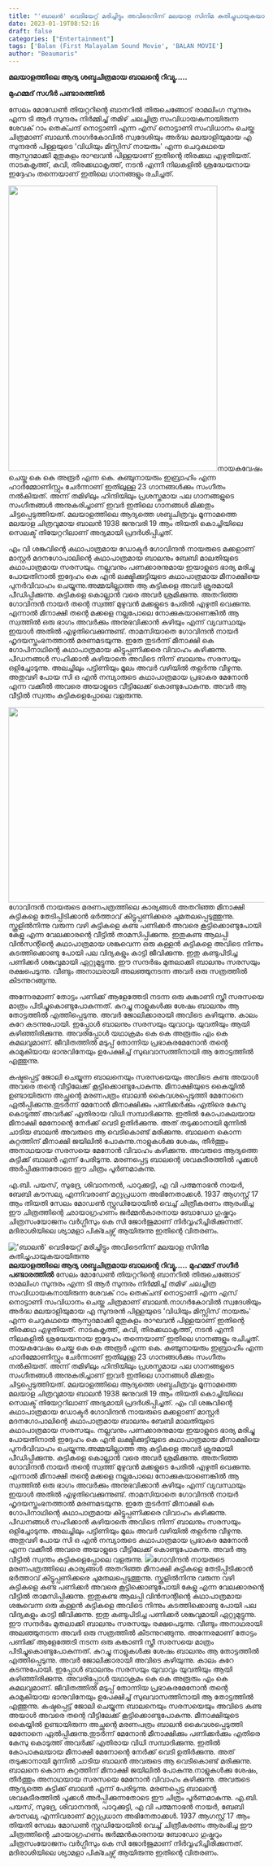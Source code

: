 ```yaml
---
title: "'ബാലന്‍' വെടിയേറ്റ് മരിച്ചിട്ടും അവിടെനിന്ന് മലയാള സിനിമ കുതിച്ചുപായുകയായിരുന്നു"
date: 2023-01-19T08:52:16
draft: false
categories: ["Entertainment"]
tags: ['Balan (First Malayalam Sound Movie', 'BALAN MOVIE']
author: "Beaumaris"
---
```


<strong>മലയാളത്തിലെ ആദ്യ ശബ്ദചിത്രമായ ബാലന്റെ റിവ്യൂ.....</strong>

<strong>മുഹമ്മദ് സഗീർ പണ്ടാരത്തിൽ </strong>

സേലം മോഡേൺ തിയറ്ററിന്റെ ബാനറിൽ തിരുചെങ്ങോട് രാമലിംഗ സുന്ദരം എന്ന ടി ആർ സുന്ദരം നിർമ്മിച്ച് തമിഴ് ചലച്ചിത്ര സംവിധായകനായിരുന്ന ശേവക് റാം തെക്ചന്ദ് നൊട്ടാണി എന്ന എസ് നൊട്ടാണി സംവിധാനം ചെയ്ത ചിത്രമാണ് ബാലൻ.നാഗർകോവിൽ സ്വദേശിയും അർദ്ധ മലയാളിയുമായ എ സുന്ദരൻ പിള്ളയുടെ 'വിധിയും മിസ്സിസ് നായരും' എന്ന ചെറുകഥയെ ആസ്പദമാക്കി മുതുകുളം രാഘവൻ പിള്ളയാണ് ഇതിന്റെ തിരക്കഥ എഴുതിയത്. നാടകകൃത്ത്, കവി, തിരക്കഥാകൃത്ത്, നടൻ എന്നീ നിലകളിൽ ശ്രദ്ധേയനായ ഇദ്ദേഹം തന്നെയാണ് ഇതിലെ ഗാനങ്ങളും രചിച്ചത്.

<img class="wp-image-379930 aligncenter" src="https://cdn.boolokam.com/articles/2023/01/WWE-5.jpg" alt="" width="411" height="561" />നായകവേഷം ചെയ്ത കെ കെ അരൂർ എന്ന കെ. കുഞ്ചുനായരും ഇബ്രാഹിം എന്ന ഹാർമ്മോണിസ്റ്റും ചേർന്നാണ് ഇതിലുള്ള 23 ഗാനങ്ങൾക്കും സംഗീതം നൽകിയത്. അന്ന് തമിഴിലും ഹിന്ദിയിലും പ്രശസ്തമായ പല ഗാനങ്ങളുടെ സംഗീതങ്ങൾ അനുകരിച്ചാണ് ഇവർ ഇതിലെ ഗാനങ്ങൾ മിക്കതും ചിട്ടപ്പെടുത്തിയത്. മലയാളത്തിലെ ആദ്യത്തെ ശബ്ദചിത്രവും മൂന്നാമത്തെ മലയാള ചിത്രവുമായ ബാലൻ 1938 ജനുവരി 19 ആം തിയതി കൊച്ചിയിലെ സെലക്ട് തിയേറ്ററിലാണ് അദ്യമായി പ്രദർശിപ്പിച്ചത്.

എം വി ശങ്കുവിന്റെ കഥാപാത്രമായ ഡോക്ടർ ഗോവിന്ദൻ നായരുടെ മക്കളാണ് മാസ്റ്റർ മദനഗോപാലിന്റെ കഥാപാത്രമായ ബാലനും ബേബി മാലതിയുടെ കഥാപാത്രമായ സരസയും. നല്ലവനും പണക്കാരനുമായ ഇയാളുടെ ഭാര്യ മരിച്ചു പോയതിനാൽ ഇദ്ദേഹം കെ എൻ ലക്ഷ്മിക്കുട്ടിയുടെ കഥാപാത്രമായ മീനാക്ഷിയെ പുനർവിവാഹം ചെയ്യുന്നു.അമ്മയില്ലാത്ത ആ കുട്ടികളെ അവർ ക്രൂരമായി പീഡിപ്പിക്കുന്നു. കുട്ടികളെ കൊല്ലാൻ വരെ അവർ ശ്രമിക്കുന്നു. അതറിഞ്ഞ ഗോവിന്ദൻ നായർ തന്റെ സ്വത്ത് മുഴുവൻ മക്കളുടെ പേരിൽ എഴുതി വെക്കുന്നു. എന്നാൽ മീനാക്ഷി തന്റെ മക്കളെ നല്ലപോലെ നോക്കുകയാണെങ്കിൽ ആ സ്വത്തിൽ ഒരു ഭാഗം അവർക്കും അനുഭവിക്കാൻ കഴിയും എന്ന് വ്യവസ്ഥയും ഇയാൾ അതിൽ എഴുതിവെക്കുന്നുണ്ട്. താമസിയാതെ ഗോവിന്ദൻ നായർ ഹൃദയസ്തംഭനത്താൽ മരണമടയുന്നു.
ഇതേ തുടർന്ന് മീനാക്ഷി കെ ഗോപിനാഥിന്റെ കഥാപാത്രമായ കിട്ടുപ്പണിക്കരെ വിവാഹം കഴിക്കുന്നു. പീഡനങ്ങൾ സഹിക്കാൻ കഴിയാതെ അവിടെ നിന്ന് ബാലനും സരസയും ഒളിച്ചോടുന്നു. അലച്ചിലും പട്ടിണിയും മൂലം അവർ വഴിയിൽ തളർന്നു വീഴുന്നു. അതുവഴി പോയ സി ഒ എൻ നമ്പ്യാരുടെ കഥാപാത്രമായ പ്രഭാകര മേനോൻ എന്ന വക്കീല്‍ അവരെ അയാളുടെ വീട്ടിലേക്ക് കൊണ്ടുപോകുന്നു. അവർ ആ വീട്ടിൽ സ്വന്തം കുട്ടികളെപ്പോലെ വളരുന്നു.

<img class="wp-image-379931 aligncenter" src="https://cdn.boolokam.com/articles/2023/01/WFGG.webp" alt="" width="683" height="384" />ഗോവിന്ദൻ നായരുടെ മരണപത്രത്തിലെ കാര്യങ്ങൾ അതറിഞ്ഞ മീനാക്ഷി കുട്ടികളെ തേടിപ്പിടിക്കാൻ ഭര്‍ത്താവ് കിട്ടുപ്പണിക്കരെ ചുമതലപ്പെടുത്തുന്നു. സ്കൂളില്‍നിന്നു വരുന്ന വഴി കുട്ടികളെ കണ്ട പണിക്കർ അവരെ കൂട്ടിക്കൊണ്ടുപോയി കേളു എന്ന വേലക്കാരന്റെ വീട്ടില്‍ താമസിപ്പിക്കുന്നു. ഇതുകണ്ട ആലപ്പി വിൻസന്റിന്റെ കഥാപാത്രമായ ശങ്കുവെന്ന ഒരു കള്ളൻ കുട്ടികളെ അവിടെ നിന്നും കടത്തിക്കൊണ്ടു പോയി പല വിദ്യകളും കാട്ടി ജീവിക്കുന്നു. ഇതു കണ്ടുപിടിച്ച പണിക്കർ ശങ്കുവുമായി ഏറ്റുമുട്ടുന്നു. ഈ സന്ദർഭം മുതലാക്കി ബാലനും സരസയും രക്ഷപെടുന്നു. വീണ്ടും അനാഥരായി അലഞ്ഞുനടന്ന അവർ ഒരു സത്രത്തിൽ കിടന്നുറങ്ങുന്നു.

അന്നേരമാണ് തോട്ടം പണിക്ക് ആളേത്തേടി നടന്ന ഒരു കങ്കാണി സ്ത്രീ സരസയെ മാത്രം പിടിച്ചുകൊണ്ടുപോകുന്നത്. കുറച്ചു നാളുകൾക്കു ശേഷം ബാലനും ആ തോട്ടത്തിൽ എത്തിപ്പെടുന്നു. അവർ ജോലിക്കാരായി അവിടെ കഴിയുന്നു. കാലം കുറേ കടന്നുപോയി. ഇപ്പോൾ ബാലനും സരസയും യുവാവും യുവതിയും ആയി കഴിഞ്ഞിരിക്കുന്നു. അവരിപ്പോൾ യഥാക്രമം കെ കെ അരൂരും എം കെ കമലവുമാണ്.
ജീവിതത്തിൽ മടുപ്പ് തോന്നിയ പ്രഭാകരമേനോൻ തന്റെ കാമുകിയായ ഭാനുവിനേയും ഉപേക്ഷിച്ച് സുഖവാസത്തിനായി ആ തോട്ടത്തിൽ എത്തുന്നു.

കഷ്ടപ്പെട്ട് ജോലി ചെയ്യുന്ന ബാലനെയും സരസയെയും അവിടെ കണ്ട അയാൾ അവരെ തന്റെ വീട്ടിലേക്ക് കൂട്ടിക്കൊണ്ടുപോകുന്നു. മീനാക്ഷിയുടെ കൈയ്യിൽ ഉണ്ടായിരുന്ന അച്ഛന്റെ മരണപത്രം ബാലന്‍ കൈവശപ്പെടുത്തി മേനോനെ ഏല്‍പ്പിക്കുന്നു.തുടർന്ന് മേനോന്‍ മീനാക്ഷിക്കും പണിക്കർക്കും എതിരെ കേസു കൊടുത്ത് അവര്‍ക്ക് എതിരായ വിധി സമ്പാദിക്കുന്നു. ഇതിൽ കോപാകുലയായ മീനാക്ഷി മേനോന്റെ നേര്‍ക്ക് വെടി ഉതിർക്കുന്നു. അത് തടുക്കാനായി മുന്നില്‍ ചാടിയ ബാലന്‍ അവരുടെ ആ വെടികൊണ്ട് മരിക്കുന്നു. ബാലനെ കൊന്ന കുറ്റത്തിന് മീനാക്ഷി ജയിലിൽ പോകുന്നു.നാളുകൾക്കു ശേഷം, തീർത്തും അനാഥയായ സരസയെ മേനോൻ വിവാഹം കഴിക്കുന്നു. അവരുടെ ആദ്യത്തെ കുട്ടിക്ക് ബാലൻ എന്ന് പേരിടുന്നു. മരണപ്പെട്ട ബാലന്റെ ശവകുടീരത്തിൽ പൂക്കൾ അർപ്പിക്കുന്നതോടെ ഈ ചിത്രം പൂർണമാകുന്നു.

എ.ബി. പയസ്, സുഭദ്ര, ശിവാനന്ദൻ, പാറുക്കുട്ടി, എ വി പത്മനാഭൻ നായർ, ബേബി കൗസല്യ എന്നിവരാണ് മറ്റുപ്രധാന അഭിനേതാക്കൾ. 1937 ആഗസ്റ്റ് 17 ആം തിയതി സേലം മോഡൺ സ്റ്റുഡിയോയിൽ വെച്ച് ചിത്രീകരണം ആരംഭിച്ച ഈ ചിത്രത്തിന്റെ ഛായാഗ്രഹണം ജർമ്മൻകാരനായ ബോഡോ ഗുഷ്കറും ചിത്രസംയോജനം വർഗ്ഗീസും കെ സി ജോർജുമാണ് നിർവ്വഹിച്ചിരിക്കുന്നത്. മദിരാശിയിലെ ശ്യാമളാ പിക്ചേഴ്സ് ആയിരുന്നു ഇതിന്റെ വിതരണം.


!['ബാലന്‍' വെടിയേറ്റ് മരിച്ചിട്ടും അവിടെനിന്ന് മലയാള സിനിമ കുതിച്ചുപായുകയായിരുന്നു](https://cdn.boolokam.com/articles/2023/01/WWE-5.jpg)**മലയാളത്തിലെ ആദ്യ ശബ്ദചിത്രമായ ബാലന്റെ റിവ്യൂ.....** **മുഹമ്മദ് സഗീർ പണ്ടാരത്തിൽ** സേലം മോഡേൺ തിയറ്ററിന്റെ ബാനറിൽ തിരുചെങ്ങോട് രാമലിംഗ സുന്ദരം എന്ന ടി ആർ സുന്ദരം നിർമ്മിച്ച് തമിഴ് ചലച്ചിത്ര സംവിധായകനായിരുന്ന ശേവക് റാം തെക്ചന്ദ് നൊട്ടാണി എന്ന എസ് നൊട്ടാണി സംവിധാനം ചെയ്ത ചിത്രമാണ് ബാലൻ.നാഗർകോവിൽ സ്വദേശിയും അർദ്ധ മലയാളിയുമായ എ സുന്ദരൻ പിള്ളയുടെ 'വിധിയും മിസ്സിസ് നായരും' എന്ന ചെറുകഥയെ ആസ്പദമാക്കി മുതുകുളം രാഘവൻ പിള്ളയാണ് ഇതിന്റെ തിരക്കഥ എഴുതിയത്. നാടകകൃത്ത്, കവി, തിരക്കഥാകൃത്ത്, നടൻ എന്നീ നിലകളിൽ ശ്രദ്ധേയനായ ഇദ്ദേഹം തന്നെയാണ് ഇതിലെ ഗാനങ്ങളും രചിച്ചത്. നായകവേഷം ചെയ്ത കെ കെ അരൂർ എന്ന കെ. കുഞ്ചുനായരും ഇബ്രാഹിം എന്ന ഹാർമ്മോണിസ്റ്റും ചേർന്നാണ് ഇതിലുള്ള 23 ഗാനങ്ങൾക്കും സംഗീതം നൽകിയത്. അന്ന് തമിഴിലും ഹിന്ദിയിലും പ്രശസ്തമായ പല ഗാനങ്ങളുടെ സംഗീതങ്ങൾ അനുകരിച്ചാണ് ഇവർ ഇതിലെ ഗാനങ്ങൾ മിക്കതും ചിട്ടപ്പെടുത്തിയത്. മലയാളത്തിലെ ആദ്യത്തെ ശബ്ദചിത്രവും മൂന്നാമത്തെ മലയാള ചിത്രവുമായ ബാലൻ 1938 ജനുവരി 19 ആം തിയതി കൊച്ചിയിലെ സെലക്ട് തിയേറ്ററിലാണ് അദ്യമായി പ്രദർശിപ്പിച്ചത്. എം വി ശങ്കുവിന്റെ കഥാപാത്രമായ ഡോക്ടർ ഗോവിന്ദൻ നായരുടെ മക്കളാണ് മാസ്റ്റർ മദനഗോപാലിന്റെ കഥാപാത്രമായ ബാലനും ബേബി മാലതിയുടെ കഥാപാത്രമായ സരസയും. നല്ലവനും പണക്കാരനുമായ ഇയാളുടെ ഭാര്യ മരിച്ചു പോയതിനാൽ ഇദ്ദേഹം കെ എൻ ലക്ഷ്മിക്കുട്ടിയുടെ കഥാപാത്രമായ മീനാക്ഷിയെ പുനർവിവാഹം ചെയ്യുന്നു.അമ്മയില്ലാത്ത ആ കുട്ടികളെ അവർ ക്രൂരമായി പീഡിപ്പിക്കുന്നു. കുട്ടികളെ കൊല്ലാൻ വരെ അവർ ശ്രമിക്കുന്നു. അതറിഞ്ഞ ഗോവിന്ദൻ നായർ തന്റെ സ്വത്ത് മുഴുവൻ മക്കളുടെ പേരിൽ എഴുതി വെക്കുന്നു. എന്നാൽ മീനാക്ഷി തന്റെ മക്കളെ നല്ലപോലെ നോക്കുകയാണെങ്കിൽ ആ സ്വത്തിൽ ഒരു ഭാഗം അവർക്കും അനുഭവിക്കാൻ കഴിയും എന്ന് വ്യവസ്ഥയും ഇയാൾ അതിൽ എഴുതിവെക്കുന്നുണ്ട്. താമസിയാതെ ഗോവിന്ദൻ നായർ ഹൃദയസ്തംഭനത്താൽ മരണമടയുന്നു. ഇതേ തുടർന്ന് മീനാക്ഷി കെ ഗോപിനാഥിന്റെ കഥാപാത്രമായ കിട്ടുപ്പണിക്കരെ വിവാഹം കഴിക്കുന്നു. പീഡനങ്ങൾ സഹിക്കാൻ കഴിയാതെ അവിടെ നിന്ന് ബാലനും സരസയും ഒളിച്ചോടുന്നു. അലച്ചിലും പട്ടിണിയും മൂലം അവർ വഴിയിൽ തളർന്നു വീഴുന്നു. അതുവഴി പോയ സി ഒ എൻ നമ്പ്യാരുടെ കഥാപാത്രമായ പ്രഭാകര മേനോൻ എന്ന വക്കീല്‍ അവരെ അയാളുടെ വീട്ടിലേക്ക് കൊണ്ടുപോകുന്നു. അവർ ആ വീട്ടിൽ സ്വന്തം കുട്ടികളെപ്പോലെ വളരുന്നു. ![](https://cdn.boolokam.com/articles/2023/01/WFGG.webp)ഗോവിന്ദൻ നായരുടെ മരണപത്രത്തിലെ കാര്യങ്ങൾ അതറിഞ്ഞ മീനാക്ഷി കുട്ടികളെ തേടിപ്പിടിക്കാൻ ഭര്‍ത്താവ് കിട്ടുപ്പണിക്കരെ ചുമതലപ്പെടുത്തുന്നു. സ്കൂളില്‍നിന്നു വരുന്ന വഴി കുട്ടികളെ കണ്ട പണിക്കർ അവരെ കൂട്ടിക്കൊണ്ടുപോയി കേളു എന്ന വേലക്കാരന്റെ വീട്ടില്‍ താമസിപ്പിക്കുന്നു. ഇതുകണ്ട ആലപ്പി വിൻസന്റിന്റെ കഥാപാത്രമായ ശങ്കുവെന്ന ഒരു കള്ളൻ കുട്ടികളെ അവിടെ നിന്നും കടത്തിക്കൊണ്ടു പോയി പല വിദ്യകളും കാട്ടി ജീവിക്കുന്നു. ഇതു കണ്ടുപിടിച്ച പണിക്കർ ശങ്കുവുമായി ഏറ്റുമുട്ടുന്നു. ഈ സന്ദർഭം മുതലാക്കി ബാലനും സരസയും രക്ഷപെടുന്നു. വീണ്ടും അനാഥരായി അലഞ്ഞുനടന്ന അവർ ഒരു സത്രത്തിൽ കിടന്നുറങ്ങുന്നു. അന്നേരമാണ് തോട്ടം പണിക്ക് ആളേത്തേടി നടന്ന ഒരു കങ്കാണി സ്ത്രീ സരസയെ മാത്രം പിടിച്ചുകൊണ്ടുപോകുന്നത്. കുറച്ചു നാളുകൾക്കു ശേഷം ബാലനും ആ തോട്ടത്തിൽ എത്തിപ്പെടുന്നു. അവർ ജോലിക്കാരായി അവിടെ കഴിയുന്നു. കാലം കുറേ കടന്നുപോയി. ഇപ്പോൾ ബാലനും സരസയും യുവാവും യുവതിയും ആയി കഴിഞ്ഞിരിക്കുന്നു. അവരിപ്പോൾ യഥാക്രമം കെ കെ അരൂരും എം കെ കമലവുമാണ്. ജീവിതത്തിൽ മടുപ്പ് തോന്നിയ പ്രഭാകരമേനോൻ തന്റെ കാമുകിയായ ഭാനുവിനേയും ഉപേക്ഷിച്ച് സുഖവാസത്തിനായി ആ തോട്ടത്തിൽ എത്തുന്നു. കഷ്ടപ്പെട്ട് ജോലി ചെയ്യുന്ന ബാലനെയും സരസയെയും അവിടെ കണ്ട അയാൾ അവരെ തന്റെ വീട്ടിലേക്ക് കൂട്ടിക്കൊണ്ടുപോകുന്നു. മീനാക്ഷിയുടെ കൈയ്യിൽ ഉണ്ടായിരുന്ന അച്ഛന്റെ മരണപത്രം ബാലന്‍ കൈവശപ്പെടുത്തി മേനോനെ ഏല്‍പ്പിക്കുന്നു.തുടർന്ന് മേനോന്‍ മീനാക്ഷിക്കും പണിക്കർക്കും എതിരെ കേസു കൊടുത്ത് അവര്‍ക്ക് എതിരായ വിധി സമ്പാദിക്കുന്നു. ഇതിൽ കോപാകുലയായ മീനാക്ഷി മേനോന്റെ നേര്‍ക്ക് വെടി ഉതിർക്കുന്നു. അത് തടുക്കാനായി മുന്നില്‍ ചാടിയ ബാലന്‍ അവരുടെ ആ വെടികൊണ്ട് മരിക്കുന്നു. ബാലനെ കൊന്ന കുറ്റത്തിന് മീനാക്ഷി ജയിലിൽ പോകുന്നു.നാളുകൾക്കു ശേഷം, തീർത്തും അനാഥയായ സരസയെ മേനോൻ വിവാഹം കഴിക്കുന്നു. അവരുടെ ആദ്യത്തെ കുട്ടിക്ക് ബാലൻ എന്ന് പേരിടുന്നു. മരണപ്പെട്ട ബാലന്റെ ശവകുടീരത്തിൽ പൂക്കൾ അർപ്പിക്കുന്നതോടെ ഈ ചിത്രം പൂർണമാകുന്നു. എ.ബി. പയസ്, സുഭദ്ര, ശിവാനന്ദൻ, പാറുക്കുട്ടി, എ വി പത്മനാഭൻ നായർ, ബേബി കൗസല്യ എന്നിവരാണ് മറ്റുപ്രധാന അഭിനേതാക്കൾ. 1937 ആഗസ്റ്റ് 17 ആം തിയതി സേലം മോഡൺ സ്റ്റുഡിയോയിൽ വെച്ച് ചിത്രീകരണം ആരംഭിച്ച ഈ ചിത്രത്തിന്റെ ഛായാഗ്രഹണം ജർമ്മൻകാരനായ ബോഡോ ഗുഷ്കറും ചിത്രസംയോജനം വർഗ്ഗീസും കെ സി ജോർജുമാണ് നിർവ്വഹിച്ചിരിക്കുന്നത്. മദിരാശിയിലെ ശ്യാമളാ പിക്ചേഴ്സ് ആയിരുന്നു ഇതിന്റെ വിതരണം.
